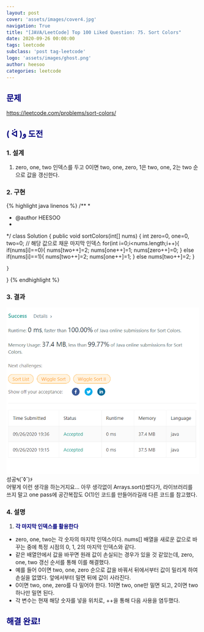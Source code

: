 ```yaml
---
layout: post
cover: 'assets/images/cover4.jpg'
navigation: True
title: "[JAVA/LeetCode] Top 100 Liked Question: 75. Sort Colors"
date: 2020-09-26 00:00:00
tags: leetcode
subclass: 'post tag-leetcode'
logo: 'assets/images/ghost.png'
author: heesoo
categories: leetcode
---
```

## <span style="color:navy">문제</span>
<https://leetcode.com/problems/sort-colors/>

## <span style="color:navy">( ᐛ )و 도전</span>

### 1. 설계
1. zero, one, two 인덱스를 두고 0이면 two, one, zero, 1은 two, one, 2는 two 순으로 값을 갱신한다.

### 2. 구현 
{% highlight java linenos %}
/**
 *
 * @author HEESOO
 *
 */
class Solution {
    public void sortColors(int[] nums) {
        int zero=0, one=0, two=0; // 해당 값으로 채운 마지막 인덱스
        for(int i=0;i<nums.length;i++){
            if(nums[i]==0){
                nums[two++]=2;
                nums[one++]=1;
                nums[zero++]=0;
            }
            else if(nums[i]==1){
                nums[two++]=2;
                nums[one++]=1;
            }
            else nums[two++]=2;
        }
        
    }
}
{% endhighlight %}

### 3. 결과
![실행결과](./assets/images/200926_5.PNG)
성공٩(˘◊˘)۶   
어떻게 이런 생각을 하는거지요... 아무 생각없이 Arrays.sort()썼다가, 라이브러리를 쓰지 말고 one pass에 공간복잡도 O(1)인 코드를 만들어라길래 다른 코드를 참고했다.

### 4. 설명
1. **<span style="color:navy">각 마지막 인덱스를 활용한다</span>**
- zero, one, two는 각 숫자의 마지막 인덱스이다. nums[] 배열을 새로운 값으로 바꾸는 중에 특정 시점의 0, 1, 2의 마지막 인덱스와 같다.
- 같은 배열안에서 값을 바꾸면 원래 값이 손실되는 경우가 있을 것 같았는데, zero, one, two 갱신 순서를 통해 이를 해결했다.
- 예를 들어 0이면 two, one, zero 순으로 값을 바꿔서 뒤에서부터 값이 밀리게 하여 손실을 없앴다. 앞에서부터 밀면 뒤에 값이 사라진다.
- 0이면 two, one, zero를 다 밀어야 한다. 1이면 two, one만 밀면 되고, 2이면 two 하나만 밀면 된다.
- 각 변수는 현재 해당 숫자를 넣을 위치로, ++을 통해 다음 사용을 염두했다.
  
## <span style="color:navy">해결 완료!</span>
